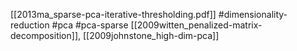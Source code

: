 [[2013ma_sparse-pca-iterative-thresholding.pdf]]
#dimensionality-reduction #pca #pca-sparse
[[2009witten_penalized-matrix-decomposition]], [[2009johnstone_high-dim-pca]]


